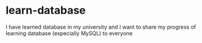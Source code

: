 # learn-database
I have learned database in my university and  I want to share my progress of learning database (especially MySQL) to everyone
